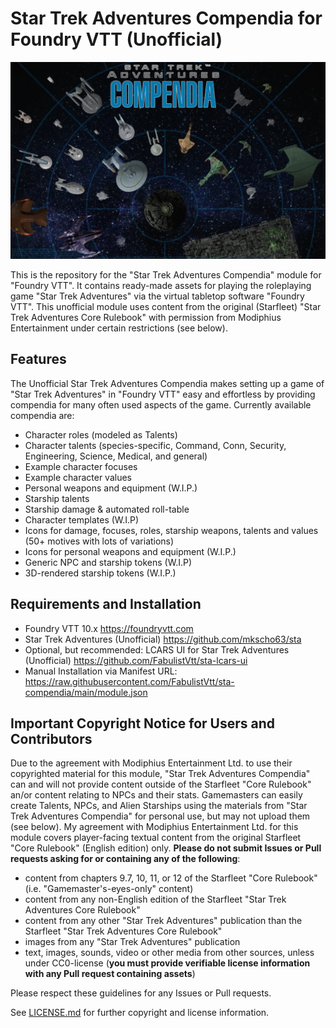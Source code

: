 # Star Trek Adventures Compendia for Foundry VTT (Unofficial)

![Top-down view of diverse starship tokens on a tactical space map](assets/sta-compendium-banner.webp)

This is the repository for the "Star Trek Adventures Compendia" module for "Foundry VTT". It contains ready-made assets for playing the roleplaying game "Star Trek Adventures" via the virtual tabletop software "Foundry VTT". This unofficial module uses content from the original (Starfleet) "Star Trek Adventures Core Rulebook" with permission from Modiphius Entertainment under certain restrictions (see below). 

## Features
The Unofficial Star Trek Adventures Compendia makes setting up a game of "Star Trek Adventures" in "Foundry VTT" easy and effortless by providing compendia for many often used aspects of the game. Currently available compendia are:
- Character roles (modeled as Talents)
- Character talents (species-specific, Command, Conn, Security, Engineering, Science, Medical, and general)
- Example character focuses
- Example character values
- Personal weapons and equipment (W.I.P.)
- Starship talents
- Starship damage & automated roll-table
- Character templates (W.I.P)
- Icons for damage, focuses, roles, starship weapons, talents and values (50+ motives with lots of variations)
- Icons for personal weapons and equipment (W.I.P.)
- Generic NPC and starship tokens (W.I.P)
- 3D-rendered starship tokens (W.I.P.)

## Requirements and Installation
- Foundry VTT 10.x https://foundryvtt.com
- Star Trek Adventures (Unofficial) https://github.com/mkscho63/sta
- Optional, but recommended: LCARS UI for Star Trek Adventures (Unofficial) https://github.com/FabulistVtt/sta-lcars-ui
- Manual Installation via Manifest URL: https://raw.githubusercontent.com/FabulistVtt/sta-compendia/main/module.json

## Important Copyright Notice for Users and Contributors
Due to the agreement with Modiphius Entertainment Ltd. to use their copyrighted material for this module, "Star Trek Adventures Compendia" can and will not provide content outside of the Starfleet "Core Rulebook" an/or content relating to NPCs and their stats. Gamemasters can easily create Talents, NPCs, and Alien Starships using the materials from "Star Trek Adventures Compendia" for personal use, but may not upload them (see below). My agreement with Modiphius Entertainment Ltd. for this module covers player-facing textual content from the original Starfleet "Core Rulebook" (English edition) only. **Please do not submit Issues or Pull requests asking for or containing any of the following**:
- content from chapters 9.7, 10, 11, or 12 of the Starfleet "Core Rulebook" (i.e. "Gamemaster's-eyes-only" content)
- content from any non-English edition of the Starfleet "Star Trek Adventures Core Rulebook"
- content from any other "Star Trek Adventures" publication than the Starfleet "Star Trek Adventures Core Rulebook"
- images from any "Star Trek Adventures" publication
- text, images, sounds, video or other media from other sources, unless under CC0-license (**you must provide verifiable license information with any Pull request containing assets**)

Please respect these guidelines for any Issues or Pull requests.

See [LICENSE.md](LICENSE.md) for further copyright and license information.
